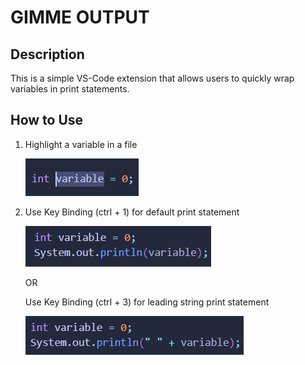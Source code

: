 # GIMME OUTPUT

## Description
This is a simple VS-Code extension that allows users to quickly wrap variables in print statements.

## How to Use 
1. Highlight a variable in a file 

   ![Alt text](image.png)

2. 
   Use Key Binding (ctrl + 1) for default print statement

   ![Alt text](image-1.png)

   OR

   Use Key Binding (ctrl + 3) for leading string print statement
   
   ![Alt text](image-2.png)
